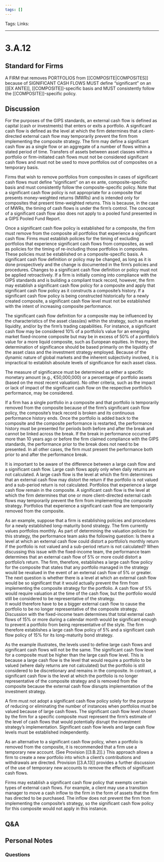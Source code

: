 ```yaml
---
tags: []
---
```

Tags:
Links: 
___
# 3.A.12
## Standard for Firms
A FIRM that removes PORTFOLIOS from [[COMPOSITE|COMPOSITES]] because of SIGNIFICANT CASH FLOWS MUST define “significant” on an [[EX ANTE]], [[COMPOSITE]]-specific basis and MUST consistently follow the [[COMPOSITE]]-specific policy.
## Discussion
For the purposes of the GIPS standards, an external cash flow is defined as capital (cash or investments) that enters or exits a portfolio. A significant cash flow is defined as the level at which the firm determines that a client-directed external cash flow may temporarily prevent the firm from implementing the composite strategy. The firm may define a significant cash flow as a single flow or an aggregate of a number of flows within a stated period of time. Transfers of assets between asset classes within a portfolio or firm-initiated cash flows must not be considered significant cash flows and must not be used to move portfolios out of composites on a temporary basis.

Firms that wish to remove portfolios from composites in cases of significant cash flows must define “significant” on an ex ante, composite-specific basis and must consistently follow the composite-specific policy. Note that a significant cash flow policy is not appropriate for a composite that presents money-weighted returns (MWRs) and is intended only for composites that present time-weighted returns. This is because, in the case of MWRs, the timing of cash flows is under the firm’s control. The concept of a significant cash flow also does not apply to a pooled fund presented in a GIPS Pooled Fund Report.

Once a significant cash flow policy is established for a composite, the firm must remove from the composite all portfolios that experience a significant cash flow. Firms must establish policies for the timing of excluding portfolios that experience significant cash flows from composites, as well as policies for the timing of re-including those portfolios in composites. These policies must be established on a composite-specific basis. A significant cash flow definition or policy may be changed, as long as it is done prospectively and the change is documented in the firm’s policies and procedures. Changes to a significant cash flow definition or policy must not be applied retroactively. If a firm is initially coming into compliance with the GIPS standards and is building a compliant track record, however, the firm may establish a significant cash flow policy for a composite and apply that significant cash flow policy as it constructs a composite’s history. If a significant cash flow policy is being constructed historically for a newly created composite, a significant cash flow level must not be established with the intent of increasing composite performance.

The significant cash flow definition for a composite may be influenced by the characteristics of the asset class(es) within the strategy, such as market liquidity, and/or by the firm’s trading capabilities. For instance, a significant cash flow may be considered 10% of a portfolio’s value for an emerging market fixed-income composite but may be in excess of 50% of a portfolio’s value for a more liquid composite, such as European equities. In theory, the determination of significance should be based primarily on the liquidity of the asset class and the investment strategy employed. Because of the dynamic nature of global markets and the inherent subjectivity involved, it is impractical to establish absolute levels of significance for each asset class.

The measure of significance must be determined as either a specific monetary amount (e.g., €50,000,000) or a percentage of portfolio assets (based on the most recent valuation). No other criteria, such as the impact or lack of impact of the significant cash flow on the respective portfolio’s performance, may be considered.

If a firm has a single portfolio in a composite and that portfolio is temporarily removed from the composite because of the firm’s significant cash flow policy, the composite’s track record is broken and its continuous performance history ends. Once the portfolio is added back to the composite and the composite performance is restarted, the performance history must be presented for periods both before and after the break and cannot be linked across the break. If the break in performance occurred more than 10 years ago or before the firm claimed compliance with the GIPS standards, the performance prior to the break does not need to be presented. In all other cases, the firm must present the performance both prior to and after the performance break.

It is important to be aware of the difference between a large cash flow and a significant cash flow. Large cash flows apply only when daily returns are not calculated. A large cash flow is the level at which the firm determines that an external cash flow may distort the return if the portfolio is not valued and a sub-period return is not calculated. Portfolios that experience a large cash flow remain in the composite. A significant cash flow is the level at which the firm determines that one or more client-directed external cash flows may temporarily prevent the firm from implementing the composite strategy. Portfolios that experience a significant cash flow are temporarily removed from the composite.

As an example, suppose that a firm is establishing policies and procedures for a newly established long-maturity bond strategy. The firm currently values portfolios monthly. As part of determining the valuation policies for this strategy, the performance team asks the following question: Is there a level at which an external cash flow could distort a portfolio’s monthly return if the portfolio is not valued and a sub-period return is not calculated? When discussing this issue with the fixed-income team, the performance team determines that an external cash flow of 5% or more could distort a portfolio’s return. The firm, therefore, establishes a large cash flow policy for the composite that states that any portfolio managed in the strategy would be revalued in the event of an external cash flow of 5% or greater. The next question is whether there is a level at which an external cash flow would be so significant that it would actually prevent the firm from implementing the composite strategy for the portfolio. A cash flow of 5% would require valuation at the time of the cash flow, but the portfolio would still be considered to be representative of the strategy.  
It would therefore have to be a bigger external cash flow to cause the portfolio to be no longer representative of the composite strategy. Discussion with the fixed-income team determines that total external cash flows of 15% or more during a calendar month would be significant enough to prevent a portfolio from being representative of the style. The firm therefore establishes a large cash flow policy of 5% and a significant cash flow policy of 15% for its long-maturity bond strategy.

As the example illustrates, the levels used to define large cash flows and significant cash flows will not be the same. The significant cash flow level for a composite must be higher than the large cash flow level. This is because a large cash flow is the level that would require a portfolio to be valued (where daily returns are not calculated) but the portfolio is still considered to be discretionary and remains in the composite. In contrast, a significant cash flow is the level at which the portfolio is no longer representative of the composite strategy and is removed from the composite because the external cash flow disrupts implementation of the investment strategy.

A firm must not adopt a significant cash flow policy solely for the purpose of reducing or eliminating the number of instances when portfolios must be valued because of large cash flows. The significant cash flow level chosen by the firm for a specific composite must represent the firm’s estimate of the level of cash flows that would potentially disrupt the investment strategy’s implementation. Significant cash flow levels and large cash flow levels must be established independently.

As an alternative to a significant cash flow policy, when a portfolio is removed from the composite, it is recommended that a firm use a temporary new account. (See Provision [[3.B.2]].) This approach allows a firm to create a new portfolio into which a client’s contributions and withdrawals are directed. Provision [[3.A.13]] provides a further discussion of the use of temporary new accounts to remove the effects of significant cash flows.

Firms may establish a significant cash flow policy that exempts certain types of external cash flows. For example, a client may use a transition manager to move a cash inflow to the firm in the form of assets that the firm has directed to be purchased. The inflow does not prevent the firm from implementing the composite’s strategy, so the significant cash flow policy for this composite would not apply in this instance.
## Q&A

## Personal Notes

### Questions